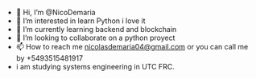 - 👋 Hi, I’m @NicoDemaria
- 👀 I’m interested in learn Python i love it
- 🌱 I’m currently learning backend and blockchain
- 💞️ I’m looking to collaborate on a python proyect
- 📫 How to reach me nicolasdemaria04@gmail.com  or you can call me by +5493515481917
- i am studying systems engineering in UTC FRC.  


<!---
NicoDemaria/NicoDemaria is a ✨ special ✨ repository because its `README.md` (this file) appears on your GitHub profile.
You can click the Preview link to take a look at your changes.
--->
